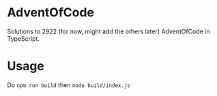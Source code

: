 # AdventOfCode

Solutions to 2922 (for now, might add the others later) AdventOfCode in TypeScript.

# Usage
Do `npm run build` then `node build/index.js`
